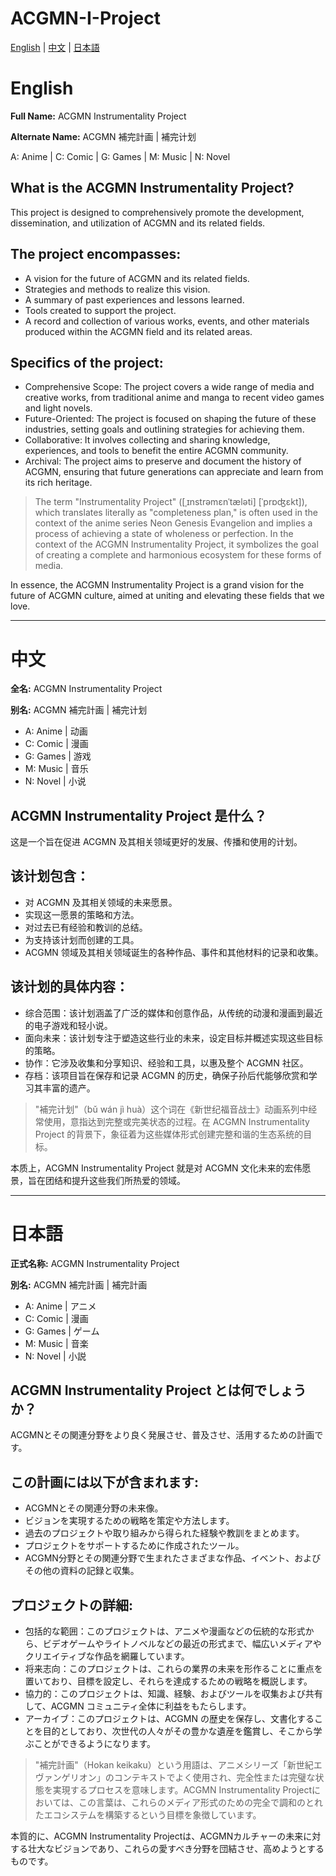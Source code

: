 # ACGMN-I-Project

[English](#English) | [中文](#中文) | [日本語](#日本語)


# English
**Full Name:** ACGMN Instrumentality Project

**Alternate Name:** ACGMN 補完計画 | 補完计划

A: Anime | C: Comic | G: Games | M: Music | N: Novel

## What is the ACGMN Instrumentality Project?

This project is designed to comprehensively promote the development, dissemination, and utilization of ACGMN and its related fields.

## The project encompasses:

- A vision for the future of ACGMN and its related fields.
- Strategies and methods to realize this vision.
- A summary of past experiences and lessons learned.
- Tools created to support the project.
- A record and collection of various works, events, and other materials produced within the ACGMN field and its related areas.

## Specifics of the project:

- Comprehensive Scope: The project covers a wide range of media and creative works, from traditional anime and manga to recent video games and light novels.
- Future-Oriented: The project is focused on shaping the future of these industries, setting goals and outlining strategies for achieving them.
- Collaborative: It involves collecting and sharing knowledge, experiences, and tools to benefit the entire ACGMN community.
- Archival: The project aims to preserve and document the history of ACGMN, ensuring that future generations can appreciate and learn from its rich heritage.

> The term "Instrumentality Project" ([ˌɪnstrəmɛnˈtæləti] [ˈprɒʤɛkt]), which translates literally as "completeness plan," is often used in the context of the anime series Neon Genesis Evangelion and implies a process of achieving a state of wholeness or perfection. In the context of the ACGMN Instrumentality Project, it symbolizes the goal of creating a complete and harmonious ecosystem for these forms of media.

In essence, the ACGMN Instrumentality Project is a grand vision for the future of ACGMN culture, aimed at uniting and elevating these fields that we love.

---


# 中文

**全名:** ACGMN Instrumentality Project

**别名:** ACGMN 補完計画 | 補完计划

- A: Anime | 动画
- C: Comic | 漫画
- G: Games | 游戏
- M: Music | 音乐
- N: Novel | 小说

## ACGMN Instrumentality Project 是什么？

这是一个旨在促进 ACGMN 及其相关领域更好的发展、传播和使用的计划。

## 该计划包含：

- 对 ACGMN 及其相关领域的未来愿景。
- 实现这一愿景的策略和方法。
- 对过去已有经验和教训的总结。
- 为支持该计划而创建的工具。
- ACGMN 领域及其相关领域诞生的各种作品、事件和其他材料的记录和收集。

## 该计划的具体内容：

- 综合范围：该计划涵盖了广泛的媒体和创意作品，从传统的动漫和漫画到最近的电子游戏和轻小说。
- 面向未来：该计划专注于塑造这些行业的未来，设定目标并概述实现这些目标的策略。
- 协作：它涉及收集和分享知识、经验和工具，以惠及整个 ACGMN 社区。
- 存档：该项目旨在保存和记录 ACGMN 的历史，确保子孙后代能够欣赏和学习其丰富的遗产。

> "補完计划"（bǔ wán jì huà）这个词在《新世纪福音战士》动画系列中经常使用，意指达到完整或完美状态的过程。在 ACGMN Instrumentality Project 的背景下，象征着为这些媒体形式创建完整和谐的生态系统的目标。

本质上，ACGMN Instrumentality Project 就是对 ACGMN 文化未来的宏伟愿景，旨在团结和提升这些我们所热爱的领域。

---


# 日本語

**正式名称:** ACGMN Instrumentality Project

**別名:** ACGMN 補完計画 | 補完計画

- A: Anime | アニメ
- C: Comic | 漫画
- G: Games | ゲーム
- M: Music | 音楽
- N: Novel | 小説

## ACGMN Instrumentality Project とは何でしょうか？

ACGMNとその関連分野をより良く発展させ、普及させ、活用するための計画です。

## この計画には以下が含まれます:

- ACGMNとその関連分野の未来像。
- ビジョンを実現するための戦略を策定や方法します。
- 過去のプロジェクトや取り組みから得られた経験や教訓をまとめます。
- プロジェクトをサポートするために作成されたツール。
- ACGMN分野とその関連分野で生まれたさまざまな作品、イベント、およびその他の資料の記録と収集。

## プロジェクトの詳細:

- 包括的な範囲：このプロジェクトは、アニメや漫画などの伝統的な形式から、ビデオゲームやライトノベルなどの最近の形式まで、幅広いメディアやクリエイティブな作品を網羅しています。
- 将来志向：このプロジェクトは、これらの業界の未来を形作ることに重点を置いており、目標を設定し、それらを達成するための戦略を概説します。
- 協力的：このプロジェクトは、知識、経験、およびツールを収集および共有して、ACGMN コミュニティ全体に利益をもたらします。
- アーカイブ：このプロジェクトは、ACGMN の歴史を保存し、文書化することを目的としており、次世代の人々がその豊かな遺産を鑑賞し、そこから学ぶことができるようになります。

> "補完計画"（Hokan keikaku）という用語は、アニメシリーズ「新世紀エヴァンゲリオン」のコンテキストでよく使用され、完全性または完璧な状態を実現するプロセスを意味します。ACGMN Instrumentality Projectにおいては、この言葉は、これらのメディア形式のための完全で調和のとれたエコシステムを構築するという目標を象徴しています。

本質的に、ACGMN Instrumentality Projectは、ACGMNカルチャーの未来に対する壮大なビジョンであり、これらの愛すべき分野を団結させ、高めようとするものです。
